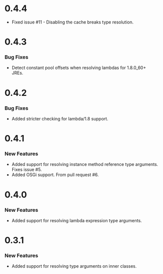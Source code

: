 # 0.4.4

* Fixed issue #11 - Disabling the cache breaks type resolution.

# 0.4.3

### Bug Fixes

* Detect constant pool offsets when resolving lambdas for 1.8.0_60+ JREs.

# 0.4.2

### Bug Fixes

* Added stricter checking for lambda/1.8 support.

# 0.4.1

### New Features

* Added support for resolving instance method reference type arguments. Fixes issue #5.
* Added OSGi support. From pull request #6.

# 0.4.0

### New Features

* Added support for resolving lambda expression type arguments.

# 0.3.1

### New Features

* Added support for resolving type arguments on inner classes.